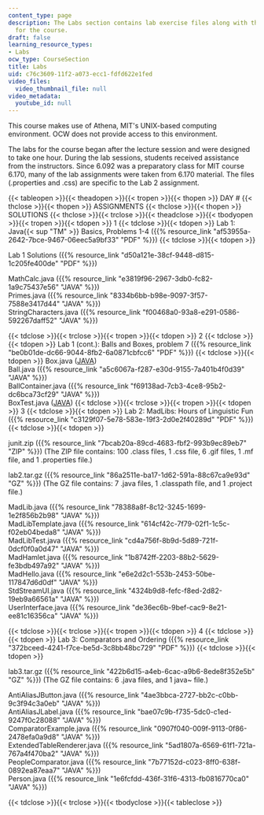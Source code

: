 ```yaml
---
content_type: page
description: The Labs section contains lab exercise files along with their solutions
  for the course.
draft: false
learning_resource_types:
- Labs
ocw_type: CourseSection
title: Labs
uid: c76c3609-11f2-a073-ecc1-fdfd622e1fed
video_files:
  video_thumbnail_file: null
video_metadata:
  youtube_id: null
---
```

This course makes use of Athena, MIT's UNIX-based computing environment. OCW does not provide access to this environment.

The labs for the course began after the lecture session and were designed to take one hour. During the lab sessions, students received assistance from the instructors. Since 6.092 was a preparatory class for MIT course 6.170, many of the lab assignments were taken from 6.170 material. The files (.properties and .css) are specific to the Lab 2 assignment.

{{< tableopen >}}{{< theadopen >}}{{< tropen >}}{{< thopen >}}
DAY #
{{< thclose >}}{{< thopen >}}
ASSIGNMENTS
{{< thclose >}}{{< thopen >}}
SOLUTIONS
{{< thclose >}}{{< trclose >}}{{< theadclose >}}{{< tbodyopen >}}{{< tropen >}}{{< tdopen >}}
1
{{< tdclose >}}{{< tdopen >}}
Lab 1: Java{{< sup "TM" >}} Basics, Problems 1-4 ({{% resource_link "af53955a-2642-7bce-9467-06eec5a9bf33" "PDF" %}})
{{< tdclose >}}{{< tdopen >}}

Lab 1 Solutions ({{% resource_link "d50a121e-38cf-9448-d815-1c205fe400de" "PDF" %}})

MathCalc.java ({{% resource_link "e3819f96-2967-3db0-fc82-1a9c75437e56" "JAVA" %}})   
Primes.java ({{% resource_link "8334b6bb-b98e-9097-3f57-7588e3417d44" "JAVA" %}})   
StringCharacters.java ({{% resource_link "f00468a0-93a8-e291-0586-592267daff52" "JAVA" %}})

{{< tdclose >}}{{< trclose >}}{{< tropen >}}{{< tdopen >}}
2
{{< tdclose >}}{{< tdopen >}}
Lab 1 (cont.): Balls and Boxes, problem 7 ({{% resource_link "be0b01de-dc66-9044-8fb2-6a0871cbfcc6" "PDF" %}})
{{< tdclose >}}{{< tdopen >}}
Box.java ([JAVA](https://ocw-studio.odl.mit.edu/courses/electrical-engineering-and-computer-science/6-092-java-preparation-for-6-170-january-iap-2006/labs/Box.java))   
Ball.java ({{% resource_link "a5c6067a-f287-e30d-9155-7a401b4f0d39" "JAVA" %}})   
BallContainer.java ({{% resource_link "f69138ad-7cb3-4ce8-95b2-dc6bca73cf29" "JAVA" %}})   
BoxTest.java ([JAVA](https://ocw-studio.odl.mit.edu/courses/electrical-engineering-and-computer-science/6-092-java-preparation-for-6-170-january-iap-2006/labs/BoxTest.java))
{{< tdclose >}}{{< trclose >}}{{< tropen >}}{{< tdopen >}}
3
{{< tdclose >}}{{< tdopen >}}
Lab 2: MadLibs: Hours of Linguistic Fun ({{% resource_link "c3129f07-5e78-583e-19f3-2d0e2f40289d" "PDF" %}})
{{< tdclose >}}{{< tdopen >}}

junit.zip ({{% resource_link "7bcab20a-89cd-4683-fbf2-993b9ec89eb7" "ZIP" %}}) (The ZIP file contains: 100 .class files, 1 .css file, 6 .gif files, 1 .mf file, and 1 .properties file.)

lab2.tar.gz ({{% resource_link "86a2511e-ba17-1d62-591a-88c67ca9e93d" "GZ" %}}) (The GZ file contains: 7 .java files, 1 .classpath file, and 1 .project file.)

MadLib.java ({{% resource_link "78388a8f-8c12-3245-1699-1e2f856b2b98" "JAVA" %}})   
MadLibTemplate.java ({{% resource_link "614cf42c-7f79-02f1-1c5c-f02eb04beda8" "JAVA" %}})   
MadLibTest.java ({{% resource_link "cd4a756f-8b9d-5d89-721f-0dcf0f0a0d47" "JAVA" %}})   
MadHamlet.java ({{% resource_link "1b8742ff-2203-88b2-5629-fe3bdb497a92" "JAVA" %}})   
MadHello.java ({{% resource_link "e6e2d2c1-553b-2453-50be-117847d6d0df" "JAVA" %}})   
StdStreamUI.java ({{% resource_link "4324b9d8-fefc-f8ed-2d82-19eb9a66561a" "JAVA" %}})   
UserInterface.java ({{% resource_link "de36ec6b-9bef-cac9-8e21-ee81c16356ca" "JAVA" %}})

{{< tdclose >}}{{< trclose >}}{{< tropen >}}{{< tdopen >}}
4
{{< tdclose >}}{{< tdopen >}}
Lab 3: Comparators and Ordering ({{% resource_link "372bceed-4241-f7ce-be5d-3c8bb48bc729" "PDF" %}})
{{< tdclose >}}{{< tdopen >}}

lab3.tar.gz ({{% resource_link "422b6d15-a4eb-6cac-a9b6-8ede8f352e5b" "GZ" %}}) (The GZ file contains: 6 .java files, and 1 java~ file.)

AntiAliasJButton.java ({{% resource_link "4ae3bbca-2727-bb2c-c0bb-9c3f94c3a0eb" "JAVA" %}})   
AntiAliasJLabel.java ({{% resource_link "bae07c9b-f735-5dc0-c1ed-9247f0c28088" "JAVA" %}})   
ComparatorExample.java ({{% resource_link "0907f040-009f-9113-0f86-2478efa0a9d8" "JAVA" %}})   
ExtendedTableRenderer.java ({{% resource_link "5ad1807a-6569-61f1-721a-767a4f470ba2" "JAVA" %}})   
PeopleComparator.java ({{% resource_link "7b77152d-c023-8ff0-638f-0892ea87eaa7" "JAVA" %}})   
Person.java ({{% resource_link "1e6fcfdd-436f-31f6-4313-fb0816770ca0" "JAVA" %}})

{{< tdclose >}}{{< trclose >}}{{< tbodyclose >}}{{< tableclose >}}